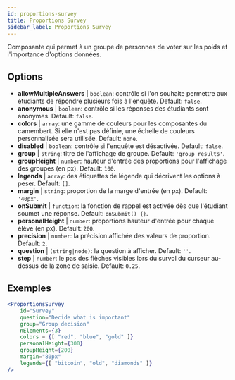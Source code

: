 ```yaml
---
id: proportions-survey
title: Proportions Survey
sidebar_label: Proportions Survey
---
```


Composante qui permet à un groupe de personnes de voter sur les poids et l'importance d'options données.

## Options

* __allowMultipleAnswers__ | `boolean`: contrôle si l'on souhaite permettre aux étudiants de répondre plusieurs fois à l'enquête. Default: `false`.
* __anonymous__ | `boolean`: contrôle si les réponses des étudiants sont anonymes. Default: `false`.
* __colors__ | `array`: une gamme de couleurs pour les composantes du camembert. Si elle n'est pas définie, une échelle de couleurs personnalisée sera utilisée. Default: `none`.
* __disabled__ | `boolean`: contrôle si l'enquête est désactivée. Default: `false`.
* __group__ | `string`: titre de l'affichage de groupe. Default: `'group results'`.
* __groupHeight__ | `number`: hauteur d'entrée des proportions pour l'affichage des groupes (en px). Default: `100`.
* __legends__ | `array`: des étiquettes de légende qui décrivent les options à peser. Default: `[]`.
* __margin__ | `string`: proportion de la marge d'entrée (en px). Default: `'40px'`.
* __onSubmit__ | `function`: la fonction de rappel est activée dès que l'étudiant soumet une réponse. Default: `onSubmit() {}`.
* __personalHeight__ | `number`: proportions hauteur d'entrée pour chaque élève (en px). Default: `200`.
* __precision__ | `number`: la précision affichée des valeurs de proportion. Default: `2`.
* __question__ | `(string|node)`: la question à afficher. Default: `''`.
* __step__ | `number`: le pas des flèches visibles lors du survol du curseur au-dessus de la zone de saisie. Default: `0.25`.


## Exemples

```jsx live
<ProportionsSurvey 
    id="Survey"
    question="Decide what is important"
    group="Group decision"
    nElements={3}
    colors = {[ "red", "blue", "gold" ]}
    personalHeight={300}
    groupHeight={200}
    margin="80px"
    legends={[ "bitcoin", "old", "diamonds" ]}
/>
```



